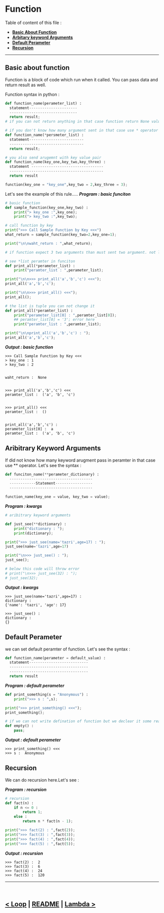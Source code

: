 Function
========

Table of content of this file : 
- **[Basic About Function](#basic-about-function)**
- **[Arbitary keyword Arguments](#aribitrary-keyword-arguments)**
- **[Default Perameter](#default-perameter)**
- **[Recursion](#recursion)**

<hr />

## Basic about function

Function is a block of code which run when it called. You can pass data and return result as well.

Function syntax in python :

```python
def function_name(perameter_list) :
  statement----------------------
  -------------------------------
  return result;
# if you can not return anything in that case function return None value by default

# if you don't know how many argument sent in that case use * operator
def function_name(*persmeter_list) :
  statement-------------------------
  ----------------------------------
  return result;

# you also send arugemnt with key value pair
def function_name(key_one,key_two,key_three) :
  statement ---------------------------------
  -------------------------------------------
  return result

function(key_one = "key_one",key_two = 2,key_three = 3);

```

Let's see the example of this rule.....
**_Program : basic funciton_**

```python
# basic function
def sample_function(key_one,key_two) :
    print("> key_one :",key_one);
    print("> key_two :",key_two);

# call function by key
print(">>> Call Sample Function by Key <<<")
what_return = sample_function(key_two=2,key_one=1);

print("\n\nwaht_return : ",what_return);

# if function expect 3 two arguments than must sent two argument. not less or more.

# see *list peramter in funciton
def print_all(*perameter_list) :
    print("peramter_list : ",perameter_list);

print("\n\n>>> print_all('a','b','c') <<<");
print_all('a','b','c');

print("\n\n>>> print_all() <<<");
print_all();

# the list is tuple you can not change it
def print_all(*peramter_list) :
    print("perameter_list[0] : ",peramter_list[0]);
    ## peramter_list[0] = '3'; error here
    print("peramter_list : ",peramter_list);

print("\n\nprint_all('a','b','c') : ");
print_all('a','b','c');
```

**_Output : basic function_**

```
>>> Call Sample Function by Key <<<
> key_one : 1
> key_two : 2


waht_return :  None


>>> print_all('a','b','c') <<<
peramter_list :  ('a', 'b', 'c')


>>> print_all() <<<
peramter_list :  ()


print_all('a','b','c') :
perameter_list[0] :  a
peramter_list :  ('a', 'b', 'c')
```

## Aribitrary Keyword Arguments

If did not know how many keyword arugment pass in peramter in that case use \*\* operator. Let's see the syntax :

```python
def funciton_name(**perameter_dictionary) :
  --------------------------------------
  ------------Statement-----------------
  --------------------------------------

function_name(key_one = value, key_two = value);
```

**_Program : kwargs_**

```python
# aribitrary keyword arguments

def just_see(**dictionary) :
    print("dictionary : ");
    print(dictionary);

print(">>> just_see(name='tazri',age=17) : ");
just_see(name='tazri',age=17)

print("\n>>> just_see() : ");
just_see();

# below this code will throw error
# print("\n>>> just_see(32) : ");
# just_see(32);
```

**_Output : kwargs_**

```
>>> just_see(name='tazri',age=17) :
dictionary :
{'name': 'tazri', 'age': 17}

>>> just_see() :
dictionary :
{}
```

## Default Perameter

we can set default peramter of function. Let's see the syntax :

```python
def function_name(perameter = default_value) :
  statement---------------------------
  ------------------------------------
  ------------------------------------
  return result

```

**_Program : default perameter_**

```python
def print_something(s = "Anonymous") :
    print(">>> s : ",s);

print(">>> print_something() <<<");
print_something();

# if we can not write defination of function but we declear it some reason in that case use pass keyword to pass it.
def empty() :
    pass;


```

**_Output : default perameter_**

```
>>> print_something() <<<
>>> s :  Anonymous
```

## Recursion

We can do recursion here.Let's see :

**_Program : recursion_**

```python
# recursion
def fact(n) :
    if n <= 0 :
        return 1;
    else :
        return n * fact(n - 1);

print(">>> fact(2) : ",fact(2));
print(">>> fact(3) : ",fact(3));
print(">>> fact(4) : ",fact(4));
print(">>> fact(5) : ",fact(5));
```

**_Output : recursion_**

```
>>> fact(2) :  2
>>> fact(3) :  6
>>> fact(4) :  24
>>> fact(5) :  120
```

<hr />
<br />

[< Loop](12.loop.md) | [README](./../README.md) | [Lambda >](14.lambda.md)
---